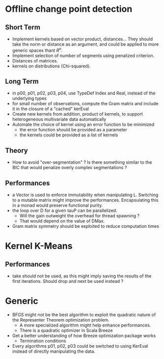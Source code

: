 # Offline change point detection

## Short Term

- Implement kernels based on vector product, distances... They should take the norm or distance as an argument, and could be applied to more generic spaces thant $R^n$.
- Implement selection of number of segments using penalized criterion.
- Distances of matrices.
- kernels on distributions (Chi-squared).

## Long Term

- in p00, p01, p02, p03, p04, use TypeDef Index and Real, instead of the underlying types
- for small number of observations, compute the Gram matrix and include it in the closure of a "cached" kerEval
- Create new kernels from addition, product of kernels, to support heterogeneous multivariate data automatically
- Automate the choice of kernel using an error function to be minimized
    - the error function should be provided as a parameter
    - the kernels could be provided as a list of kernels
    
## Theory

- How to avoid "over-segmentation" ? Is there something similar to the BIC that would penalize overly complex segmentations ?

## Performances

- a Vector is used to enforce immutability when manipulating L. Switching to a mutable matrix might improve the performances. Encapsulating this in a monad would preserve functional purity.
- the loop over D for a given tauP can be parallelized.
    - Will the gain outweight the overhead for thread spawning ?
    - That would depend on the value of DMax.
- Gram matrix symmetry should be exploited to reduce computation times

# Kernel K-Means

## Performances

- take should not be used, as this might imply saving the results of the first iterations. Should drop and next be used instead ?

# Generic

- BFGS might not be the best algorithm to exploit the quadratic nature of the Representer Theorem optimization problem.
    - A more specialized algorithm might help enhance performances.
    - There is a quadratic optimizer in Scala Breeze
- Get a better understanding of how Breeze optimization package works
	- Termination conditions
- Every algorithms p01, p02, p03 could be switched to using KerEval instead of directly manipulating the data.